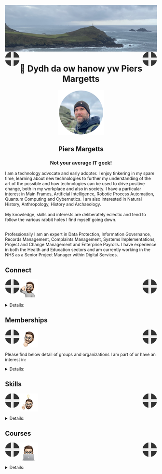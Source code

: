 <img align="center" src="/images/image.jpeg">
<img align="left" src="/images/Flag - St Piran.svg" width="48"><img align="right" src="/images/Flag - St Piran.svg" width="48"> <h1 align="center">👋 Dydh da ow hanow yw Piers Margetts</h1> 
<p align="center">
<img src="/images/PM Circle.png" width="150"></p>
<h2 align="center">Piers Margetts<br>
<h3 align="center">Not your average IT geek!</h3>        
I am a technology advocate and early adopter. I enjoy tinkering in my spare time, learning about new technologies to further my understanding of the art of the possible and how technologies can be used to drive positive change, both in my workplace and also in society. I have a particular interest in Main Frames, Artificial Intelligence, Robotic Process Automation, Quantum Computing and Cybernetics. I am also interested in Natural History, Anthropology, History and Archaeology.  <br><br>
My knowledge, skills and interests are deliberately eclectic and tend to follow the various rabbit holes I find myself going down. <br><br>

Professionally I am an expert in Data Protection, Information Governance, Records Management, Complaints Management, Systems Implementations, Project and Change Management and Enterprise Payrolls. I have experience in both the Health and Education sectors and am currently working in the NHS as a Senior Project Manager within Digital Services.

</p>


## Connect
<img align="left" src="/images/Flag - St Piran.svg" width="48"><img align="right" src="/images/Flag - St Piran.svg" width="48"> <img height="60" src="/images/connect-sticker.png">

<details>

<summary>Details:</summary>

</details>

## Memberships
<img align="left" src="/images/Flag - St Piran.svg" width="48"><img align="right" src="/images/Flag - St Piran.svg" width="48"> <img height="60" align="center" src="/images/thoughtful-sticker.png">

Please find below detail of groups and organizations I am part of or have an interest in:
<details>

<summary>Details:</summary>

[Royal Society of Arts](https://www.thersa.org/) (RSA)
<br>
[Royal Institution](https://www.rigb.org/) (Ri)
<br>
[Royal Society of Literature](https://rsliterature.org/) (RSL)
<br>
[Institute of Continuing Professional Development](https://www.cpdinstitute.org/) (iCPD)
<br>
[British Computer Society]( https://www.bcs.org/) (BCS)
<br>
[International Db2 Users Group](https://www.idug.org/home) (IDUG)
<br>
[Human Creator Alliance](https://humancreatoralliance.org/) (HCA)
<br>
[Cybernetics Society](https://cybsoc.org/)(CybS)
<br>
[Rexx Language Association](https://www.rexxla.org/) (RexxLA)
</details>

## Skills
<img align="left" src="/images/Flag - St Piran.svg" width="48"><img align="right" src="/images/Flag - St Piran.svg" width="48"> <img height="60" align="center" src="/images/ideas-sticker.png">

<details>

<summary>Details:</summary>

</details>


## Courses
<img align="left" src="/images/Flag - St Piran.svg" width="48"><img align="right" src="/images/Flag - St Piran.svg" width="48">
<img height="60" align="center" src="/images/skills-sticker.png">

<details>

<summary>Details:</summary>
<br>

### Coursera
To view my Coursera profile and acheivements please click [here](https://www.coursera.org/learner/piers-margetts)
<br>

### OpenLearn
To view my Open University OpenLearn profile and acheivements please click [here](https://www.open.edu/openlearn/profiles/zv599976)
<br>

### Credly Badges
To see all my Credly badges please click [here](https://www.credly.com/users/piers-margetts/badges)
<br>
<br>
My most recent badges:
<br>
<br>
<!--START_SECTION:badges-->
[![Foundations of Cyber Threat Intelligence](https://images.credly.com/size/110x110/images/5a77473d-f363-4cb2-9e93-4ca4de1f3bd2/image.png)](http://www.credly.com/badges/648eaedb-5ba1-4a33-8167-6e31bc796074 "Foundations of Cyber Threat Intelligence")
[![Agentless Threat Emulation with AttackIQ Flex v2](https://images.credly.com/size/110x110/images/4c5f5e63-c7e2-434e-8f6f-a571c201f323/image.png)](http://www.credly.com/badges/eb9b004f-5073-433b-96d0-7812b706491d "Agentless Threat Emulation with AttackIQ Flex v2")
[![IBM Cloud Pak for Data 5.0: Technical Essentials](https://images.credly.com/size/110x110/images/a441e4eb-14d4-4374-9b6d-3900103d22b0/IBM_20Cloud_20Pak_20for_20Data_205_200_20Technical_20Essentials.png)](http://www.credly.com/badges/9d357b41-dd5d-4b7d-baad-6e9763165ffd "IBM Cloud Pak for Data 5.0: Technical Essentials")
[![IBM i Ready](https://images.credly.com/size/110x110/images/6e9cbcab-fa63-4935-8d6a-3d370d0c4827/IBM_20i_20Ready.png)](http://www.credly.com/badges/aec086cf-f889-42ef-b5e5-6c8eabbba54e "IBM i Ready")
[![Qiskit Global Summer School 2024 - Quantum Excellence](https://images.credly.com/size/110x110/images/d7c78aeb-2731-483f-ac65-06e349caba69/Qiskit_20Global_20Summer_20School_202024_20Quantum_20Excellence.png)](http://www.credly.com/badges/c649436d-959f-4a47-adc5-6355edf60bfc "Qiskit Global Summer School 2024 - Quantum Excellence")
[![IBM Z 101 Certificate](https://images.credly.com/size/110x110/images/22acc75c-8099-4403-a558-89478ae937cc/IBM_20Z_20101_20Professional_20Certificate.png)](http://www.credly.com/badges/5e9610dd-a1ed-439f-9cca-a3f387468541 "IBM Z 101 Certificate")
[![Cybersecurity Awareness - CAPC !](https://images.credly.com/size/110x110/images/712a773b-9acc-4bc8-90fa-6afdfc95da1e/image.png)](http://www.credly.com/badges/e8afa904-736e-45c8-8ad2-c0f0cf7e0f18 "Cybersecurity Awareness - CAPC !")
[![IBM API Connect 10 Developer](https://images.credly.com/size/110x110/images/ed5ebfb0-e88f-4f24-a1d9-0041dedc8ad0/image.png)](http://www.credly.com/badges/59460df9-9060-4cf8-8c57-fb22f6a8ae9d "IBM API Connect 10 Developer")
[![Variational Algorithm Design](https://images.credly.com/size/110x110/images/3ac1a6a1-ea8c-44ea-9eaf-03458d10b19f/image.png)](http://www.credly.com/badges/197f337c-0759-4816-98ed-78a003a18379 "Variational Algorithm Design")
[![IBM watsonx Orchestrate: Getting Started with Automation Builder](https://images.credly.com/size/110x110/images/953dc232-9669-4cf9-a8e3-c62cfd448c20/IBM_20watsonx_20Orchestrate_20Getting_20Started_20with_20Autom_20Builder.png)](http://www.credly.com/badges/efd42520-0005-4cd1-ab3f-b8d001399366 "IBM watsonx Orchestrate: Getting Started with Automation Builder")
[![IBM Z and LinuxONE Community Contributor - 2024 (Level 1)](https://images.credly.com/size/110x110/images/4c08376f-bed0-4af8-a7b9-4435f54b692c/image.png)](http://www.credly.com/badges/d7db5945-dba5-444e-8d79-657c43a87c4f "IBM Z and LinuxONE Community Contributor - 2024 (Level 1)")
[![Databases and SQL for Data Science](https://images.credly.com/size/110x110/images/f2573aac-d21c-483d-acda-afaa366b4f51/image.png)](http://www.credly.com/badges/f44072fb-4fa3-4846-929e-8003370a0bf3 "Databases and SQL for Data Science")
[![Data Science Foundations](https://images.credly.com/size/110x110/images/921cd89b-d4be-4e95-a6b7-b9a2390131fa/image.png)](http://www.credly.com/badges/2ac71359-15f9-462c-b6c1-0618b6ebd2fe "Data Science Foundations")
[![Data Science Methodology](https://images.credly.com/size/110x110/images/46defa53-a922-47bd-94ea-b43488f5cd8a/Data_Science_Methodology_Foundational.png)](http://www.credly.com/badges/90afc2da-653f-4689-b6c0-c9c980bfa034 "Data Science Methodology")
[![Relational Database Administration Essentials](https://images.credly.com/size/110x110/images/e7192c75-33ae-4c79-890f-fcc6eb0dc653/image.png)](http://www.credly.com/badges/acdeef91-411f-4419-8424-f3cb39a640f2 "Relational Database Administration Essentials")
[![Cybersecurity Compliance Framework & System Administration](https://images.credly.com/size/110x110/images/f7fe89b7-3b7d-47ba-afdd-b5d33ea2fdf6/image.png)](http://www.credly.com/badges/2963b5fb-bf1a-4b59-a5ac-1e38f842bf68 "Cybersecurity Compliance Framework & System Administration")
[![Cybersecurity IT Fundamentals Specialization](https://images.credly.com/size/110x110/images/114ee3e0-902b-45df-b9d0-2f72a16386a8/IT_Fund_for_Cyber_Specialist.png)](http://www.credly.com/badges/a36b5b62-c306-47b6-ac9c-69a79830999f "Cybersecurity IT Fundamentals Specialization")
[![Git and GitHub Essentials](https://images.credly.com/size/110x110/images/9a0255eb-a47d-4f3a-9611-243bfe3eb9e4/image.png)](http://www.credly.com/badges/3173bd01-1c6a-4e82-8041-0678211be1d8 "Git and GitHub Essentials")
[![Maturing Threat-Informed Defense with M3TID](https://images.credly.com/size/110x110/images/a4087ac2-8347-47cd-bcb5-86a999929bfc/image.png)](http://www.credly.com/badges/4f8951a2-5411-4c34-98cf-8ae25f060dfb "Maturing Threat-Informed Defense with M3TID")
[![IMS Physical Organization of Databases](https://images.credly.com/size/110x110/images/4a2b285f-db0d-49cc-b241-746f9f2c874e/IMS_20Physical_20Organization_20of_20Databases.png)](http://www.credly.com/badges/bc21689a-d4f7-40e4-b4bb-01025f511f54 "IMS Physical Organization of Databases")
[![Liberty Developer Essentials](https://images.credly.com/size/110x110/images/a3d67ea4-2423-485f-abf0-8f08b194a3c3/IBM_20Liberty_20Developer_20Essentials.png)](http://www.credly.com/badges/4588c26e-e82d-4e6a-b620-f8c1239ceced "Liberty Developer Essentials")
[![Summer Security Foundations](https://images.credly.com/size/110x110/images/bf27c60d-7c33-4d5f-9296-f5f52986eb94/image.png)](http://www.credly.com/badges/637a5a05-dc63-443d-b63c-861fdeedaa0c "Summer Security Foundations")
[![Generative AI Essentials for Software Developers](https://images.credly.com/size/110x110/images/afaacd18-d4a9-48af-b54c-846615756ec7/image.png)](http://www.credly.com/badges/63b93a50-f5bf-4294-84c0-fa4ee601455a "Generative AI Essentials for Software Developers")
[![Monitoring and Platform APIs for IBM Cloud Pak for Data V4.7](https://images.credly.com/size/110x110/images/c5b135e9-14b7-4522-b944-9f4897d451d9/Monitoring_20and_20Platform_20APIS_20for_20Cld_20Pak_20for_20Data_20V4_207.png)](http://www.credly.com/badges/a1e585eb-c28f-45d9-abf6-7052e971b998 "Monitoring and Platform APIs for IBM Cloud Pak for Data V4.7")
[![LFS146: Introduction to Cilium](https://images.credly.com/size/110x110/images/9ede332e-3868-44d6-8e09-e93f70a8f9cd/blob)](http://www.credly.com/badges/a5effefe-1091-4b5f-9314-1bf8f632034b "LFS146: Introduction to Cilium")
[![LFC192: Generating a Software Bill of Materials](https://images.credly.com/size/110x110/images/3ec4dc00-c5ca-4271-98e7-baf91654f838/blob)](http://www.credly.com/badges/e1f9fcec-a1ea-41e4-a8bd-d94f347d88ed "LFC192: Generating a Software Bill of Materials")
[![LFW111: Introduction to Node.js](https://images.credly.com/size/110x110/images/80f8381f-784d-4872-8959-a0af8bfe9609/blob)](http://www.credly.com/badges/af888959-8cf3-4ad1-b38c-76a91363f942 "LFW111: Introduction to Node.js")
[![LFS178: Getting Started with Self-Sovereign Identity](https://images.credly.com/size/110x110/images/3559f4ef-84b8-42be-8493-ba5ecc519288/blob)](http://www.credly.com/badges/7b3888c9-8618-4653-926a-acb3a0c56a43 "LFS178: Getting Started with Self-Sovereign Identity")
[![LFS116: PyTorch and Deep Learning for Decision Makers](https://images.credly.com/size/110x110/images/9b88ea8b-bd05-4196-b338-10521ec8305d/blob)](http://www.credly.com/badges/74bbdf64-c15e-4ecb-aa2f-378035565ce5 "LFS116: PyTorch and Deep Learning for Decision Makers")
[![LFS151: Introduction to Cloud Infrastructure Technologies](https://images.credly.com/size/110x110/images/c52b0e6e-e171-41c2-a459-b8e618ea1e72/blob)](http://www.credly.com/badges/7bb42ed9-eb76-4961-959b-6efd162ef44e "LFS151: Introduction to Cloud Infrastructure Technologies")
[![LFS158: Introduction to Kubernetes](https://images.credly.com/size/110x110/images/4b5a8636-c554-482d-bbdc-7925fb3624c3/blob)](http://www.credly.com/badges/2f5f91f8-9f8e-46ee-a13e-1b1c65ec32f4 "LFS158: Introduction to Kubernetes")
[![LFS162: Introduction to DevOps and Site Reliability Engineering](https://images.credly.com/size/110x110/images/2397c05c-eb0e-4b08-be97-9e8261d43125/blob)](http://www.credly.com/badges/4273ad48-96e0-4918-bf3b-69d4a3464266 "LFS162: Introduction to DevOps and Site Reliability Engineering")
[![LFS157: Introduction to Serverless on Kubernetes](https://images.credly.com/size/110x110/images/3cdbeb68-f2c2-43e9-ad18-c97cb719c3b0/blob)](http://www.credly.com/badges/b8d06c05-3f7e-4270-b689-ed8ef768f7c4 "LFS157: Introduction to Serverless on Kubernetes")
[![LFS170: Blockchain - Understanding Its Uses and Implications](https://images.credly.com/size/110x110/images/c0f9fdd5-b0f0-4d4a-b150-b7c01d9d1208/blob)](http://www.credly.com/badges/ab07b2f7-cb77-4195-838d-b480de095723 "LFS170: Blockchain - Understanding Its Uses and Implications")
[![LFS167: Introduction to Jenkins](https://images.credly.com/size/110x110/images/0f5127c3-639b-47f2-abca-01107591c639/blob)](http://www.credly.com/badges/ff7c8ee9-4d6a-4e7f-a741-6bafbf47f728 "LFS167: Introduction to Jenkins")
[![LFS182: Securing Your Software Supply Chain with Sigstore](https://images.credly.com/size/110x110/images/c5f5deb2-1b83-43eb-ae9c-f984928b4e39/blob)](http://www.credly.com/badges/ccd2ec4b-3c08-4748-be97-faf86f0dca4b "LFS182: Securing Your Software Supply Chain with Sigstore")
[![LFS183: Introduction to Zero Trust](https://images.credly.com/size/110x110/images/030d09ff-a748-4dad-a76f-da3fc4d2c25b/blob)](http://www.credly.com/badges/096a7220-b08e-41f0-b8d9-9ad5285a4893 "LFS183: Introduction to Zero Trust")
[![LFS180: Introduction to DevSecOps for Managers](https://images.credly.com/size/110x110/images/64e6e2af-459c-4615-9202-3d2697a21b35/blob)](http://www.credly.com/badges/31e16d73-cd4e-4f92-a6e5-dc26d66f6231 "LFS180: Introduction to DevSecOps for Managers")
[![LFS142: Introduction to Backstage - Developer Portals Made Easy](https://images.credly.com/size/110x110/images/7caa3e89-2da5-4afc-a694-ebc4c5045c8f/blob)](http://www.credly.com/badges/b4fc9db8-6c79-4527-be69-2942977ee8fe "LFS142: Introduction to Backstage - Developer Portals Made Easy")
[![LFS101: Introduction to Linux](https://images.credly.com/size/110x110/images/97a95d07-04c3-4afb-952a-6bcf46ddb87e/blob)](http://www.credly.com/badges/4bafe91a-6b3d-46c2-bffc-c8c0441133ac "LFS101: Introduction to Linux")
[![LFS112: Ethics in AI and Data Science](https://images.credly.com/size/110x110/images/ec31c32f-3594-40ec-951b-75720d07efbf/blob)](http://www.credly.com/badges/b424361d-b97a-4ce3-979a-3a601908f801 "LFS112: Ethics in AI and Data Science")
[![LFD133: Introduction to WebAssembly](https://images.credly.com/size/110x110/images/c8c237d0-9abf-4752-840b-4a0801753975/blob)](http://www.credly.com/badges/b84de620-58ee-4287-aee6-697d5628873e "LFD133: Introduction to WebAssembly")
[![LFS166: Introduction to Magma - Cloud Native Wireless Networking](https://images.credly.com/size/110x110/images/3e2b162f-ef24-4e08-b663-062b64632cc7/blob)](http://www.credly.com/badges/f19c90ab-ac27-48d3-a870-6afa1563545f "LFS166: Introduction to Magma - Cloud Native Wireless Networking")
[![LFS171: Introduction to Hyperledger Blockchain Technologies](https://images.credly.com/size/110x110/images/6f5b47e6-a4d9-45fa-84c0-79adfdd8dafd/blob)](http://www.credly.com/badges/5b15b6f5-43e6-48db-a129-6ed562d2b891 "LFS171: Introduction to Hyperledger Blockchain Technologies")
[![LFS179: Introduction to Nephio](https://images.credly.com/size/110x110/images/764dabf3-73eb-40e1-9d75-4218b7f6c984/blob)](http://www.credly.com/badges/8b050cc7-8842-4e8a-97f7-3f55ed89b748 "LFS179: Introduction to Nephio")
[![LFC114: Remote Work at Scale](https://images.credly.com/size/110x110/images/4e7092ff-b0df-4a99-8c57-dd9c3fa9c1f5/blob)](http://www.credly.com/badges/5d4d0e80-7fbd-4532-8944-184526ba9a65 "LFC114: Remote Work at Scale")
[![LFEL1005: Security Self-Assessments for Open Source Projects](https://images.credly.com/size/110x110/images/3f266148-172f-427c-ba86-d25c73a29d1c/blob)](http://www.credly.com/badges/6f7a97a4-7907-4ac9-a6a1-168ca35fb2ad "LFEL1005: Security Self-Assessments for Open Source Projects")
[![LFD110: Introduction to RISC-V](https://images.credly.com/size/110x110/images/fe724d20-7a05-417e-b10a-29e458a3fc04/blob)](http://www.credly.com/badges/79d0bce3-3ae3-48b5-a7ad-4b6d2e8502b8 "LFD110: Introduction to RISC-V")
<!--END_SECTION:badges-->
</details>
